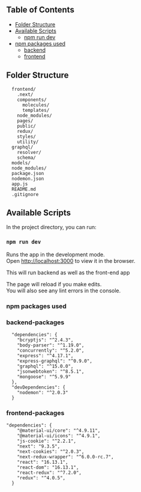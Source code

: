 

## Table of Contents

- [Folder Structure](#folder-structure)
- [Available Scripts](#available-scripts)
  - [npm run dev](#npm-run-dev)
- [npm packages used](#npm-packages-used)
  - [backend](#backend-packages)
  - [frontend](#frontend-packages)


## Folder Structure
```
  frontend/
    .next/
    components/
      molecules/
      templates/
    node_modules/
    pages/
    public/
    redux/
    styles/
    utility/
  graphql/
    resolver/
    schema/
  models/
  node_modules/
  package.json
  nodemon.json
  app.js
  README.md
  .gitignore
```


## Available Scripts

In the project directory, you can run:

### `npm run dev`
Runs the app in the development mode.<br>
Open [http://localhost:3000](http://localhost:3000) to view it in the browser.

This will run backend as well as the front-end app

The page will reload if you make edits.<br>
You will also see any lint errors in the console.


###  npm packages used

### backend-packages
```
  "dependencies": {
    "bcryptjs": "^2.4.3",
    "body-parser": "^1.19.0",
    "concurrently": "^5.2.0",
    "express": "^4.17.1",
    "express-graphql": "^0.9.0",
    "graphql": "^15.0.0",
    "jsonwebtoken": "^8.5.1",
    "mongoose": "^5.9.9"
  },
  "devDependencies": {
    "nodemon": "^2.0.3"
  }
```

### frontend-packages

```
"dependencies": {
    "@material-ui/core": "^4.9.11",
    "@material-ui/icons": "^4.9.1",
    "js-cookie": "^2.2.1",
    "next": "9.3.5",
    "next-cookies": "^2.0.3",
    "next-redux-wrapper": "^6.0.0-rc.7",
    "react": "16.13.1",
    "react-dom": "16.13.1",
    "react-redux": "^7.2.0",
    "redux": "^4.0.5",
  }
```